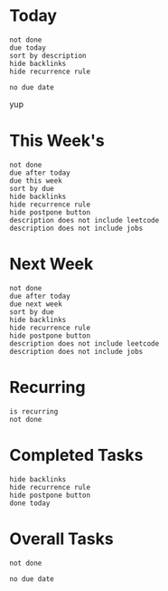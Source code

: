 
# **Today**
```tasks
not done
due today
sort by description
hide backlinks
hide recurrence rule

no due date

```

yup 

# **This Week's**
```tasks
not done
due after today
due this week
sort by due
hide backlinks
hide recurrence rule
hide postpone button
description does not include leetcode 
description does not include jobs
```
# **Next Week**
```tasks
not done
due after today
due next week
sort by due
hide backlinks
hide recurrence rule
hide postpone button
description does not include leetcode 
description does not include jobs

```
# **Recurring** 
```tasks
is recurring 
not done
```
# **Completed Tasks**
```tasks
hide backlinks
hide recurrence rule
hide postpone button
done today
```
# **Overall Tasks**
```tasks
not done

```




```tasks
no due date

```
